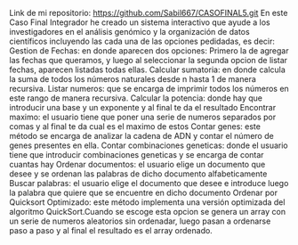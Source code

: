 Link de mi repositorio: https://github.com/Sabil667/CASOFINAL5.git
En este Caso Final Integrador he creado un sistema interactivo que ayude a los investigadores en el análisis genómico y la organización de datos científicos incluyendo las cada una de las opciones pedidadas, es decir:
Gestion de Fechas: en donde aparecen dos opciones: Primero la de agregar las fechas que queramos, y luego al seleccionar la segunda opcion de listar fechas, aparecen listadas todas ellas.
Calcular sumatoria: en donde calcula la suma de todos los números naturales desde n hasta 1 de manera recursiva.
Listar numeros: que se encarga de imprimir todos los números en este rango de manera recursiva. 
Calcular la potencia: donde hay que introducir una base y un exponente y al final te da el resultado
Encontrar maximo: el usuario tiene que poner una serie de numeros separados por comas y al final te da cual es el maximo de estos
Contar genes: este método se encarga de analizar la cadena de ADN y contar el número de genes presentes en ella.
Contar combinaciones geneticas: donde el usuario tiene que introducir combinaciones geneticas y se encarga de contar cuantas hay
Ordenar documentos: el usuario elige un documento que desee y se ordenan las palabras de dicho documento alfabeticamente 
Buscar palabras: el usuario elige el documento que desee e introduce luego la palabra que quiere que se encuentre en dicho documento
Ordenar por Quicksort Optimizado: este método implementa una versión optimizada del algoritmo QuickSort.Cuando se escoge esta opcion se genera un array con un serie de numeros aleatorios sin ordenadar, luego pasan a ordenarse paso a paso y al final el resultado es el array ordenado.
